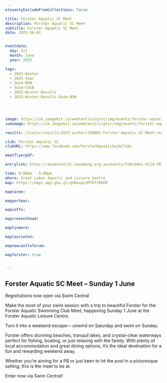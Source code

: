 ```yaml
---
eleventyExcludeFromCollections: false

title: Forster Aquatic SC Meet
description: Forster Aquatic SC Meet
subtitle: Forster Aquatic SC Meet
date: 2025-06-01


eventdate:
  day: 1st
  month: June
  year: 2025

tags:
  - 2025-Winter
  - 2025-Year
  - Swim-NSW
  - Swim-CVSA
  - 2025-Winter-Results
  - 2025-Winter-Results-Swim-NSW




image: https://ik.imagekit.io/webtactics/gtsc/img/events/forster-aquatic-600x400-sq.jpg
sumimage: https://ik.imagekit.io/webtactics/gtsc/img/events/forster-aquatic-400x600-sq.jpg

results: /static/results/2025-winter/250601-Forster-Aquatic-SC-Meet-results.pdf

club: Forster Aquatic SC
clubURL: https://www.facebook.com/ForsterAquaticSwimClub/

meetflyerpdf: 

entrylink: https://swimcentral.swimming.org.au/events/fddcb8e2-011d-f011-998a-000d3ad241ab/nominations

time: 9:00am - 5:00pm
where: Great Lakes Aquatic and Leisure Centre
map: https://maps.app.goo.gl/qVBxupLdPTEf1RhD9

maptaree: 

mapportmac:

mapcoffs:

mapcresenthead:

maplismore: 

maplaurieton: 

mapnewcastleforum: 

mapforster: true


---
```


<h2>Forster Aquatic SC Meet – Sunday 1 June</h2>

Registrations now open via Swim Central

Make the most of your swim season with a trip to beautiful Forster for the Forster Aquatic Swimming Club Meet, happening Sunday 1 June at the Forster Aquatic Leisure Centre.

Turn it into a weekend escape— unwind on Saturday and swim on Sunday. 

Forster offers stunning beaches, tranquil lakes, and crystal-clear waterways perfect for fishing, boating, or just relaxing with the family. With plenty of local accommodation and great dining options, it’s the ideal destination for a fun and rewarding weekend away.

Whether you’re aiming for a PB or just keen to hit the pool in a picturesque setting, this is the meet to be at.

Enter now via Swim Central!
